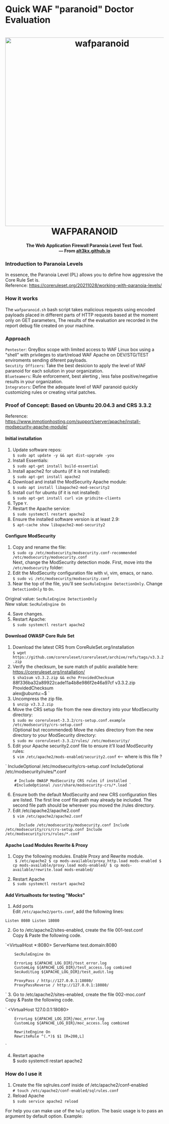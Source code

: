 # Quick WAF "paranoid" Doctor Evaluation 

<h1 align="center">
  <a href="https://github.com/alt3kx/wafparanoid/"><img src="https://user-images.githubusercontent.com/3140111/142721218-469e835e-cb27-4f17-913a-7aeb0665f905.png" alt="wafparanoid" width="600" height="600"></a>
  <br>
  WAFPARANOID
</h1>
<p align="center">
  <b>The Web Application Firewall Paranoia Level Test Tool.</b>
  <br>
  <b>
    &mdash; From <a href="https://alt3kx.github.io">alt3kx.github.io</a>
  </b>
</p>
<p align="center">
</p>

### Introduction to Paranoia Levels 

In essence, the Paranoia Level (PL) allows you to define how aggressive the Core Rule Set is. </br>
Reference: https://coreruleset.org/20211028/working-with-paranoia-levels/

### How it works 

The `wafparanoid.sh` bash script takes malicious requests using encoded payloads placed in different parts of HTTP requests based at the moment only on GET parameters, The results of the evaluation are recorded in the report debug file created on your machine. 

### Approach

`Pentester`: GreyBox scope with limited access to WAF Linux box using a "shell" with privileges to start/reload WAF Apache on DEV/STG/TEST enviroments sending diferent payloads.</br>
`Secutity Officers`: Take the best desicion to apply the level of WAF paranoid for each solution in your organization. </br>
`Blueteamers`: Rule enforcement, best alerting , less false positive/negative results in your organization. </br>
`Integrators`: Define the adequate level of WAF paranoid quickly customizing rules or creating virtal patches. </br>

### Proof of Concept: Based on Ubuntu 20.04.3 and CRS 3.3.2 
Reference: https://www.inmotionhosting.com/support/server/apache/install-modsecurity-apache-module/ </br>

#### Initial installation 
1. Update software repos: </br>
`$ sudo apt update -y && apt dist-upgrade -you`
2. Install Essentials: </br>
`$ sudo apt-get install build-essential`
3. Install apache2 for ubuntu (if it is not installed): </br>
`$ sudo apt-get install apache2`
4. Download and install the ModSecurity Apache module: </br>
`$ sudo apt install libapache2-mod-security2`
5. Install curl for ubuntu (if it is not installed): </br>
`$ sudo apt-get install curl vim gridsite-clients`
6. Type `Y`.
7. Restart the Apache service: </br>
`$ sudo systemctl restart apache2`
8. Ensure the installed software version is at least 2.9: </br>
`$ apt-cache show libapache2-mod-security2 `

#### Configure ModSecurity 
1. Copy and rename the file: </br>
`$ sudo cp /etc/modsecurity/modsecurity.conf-recommended /etc/modsecurity/modsecurity.conf` </br>
Next, change the ModSecurity detection mode. First, move into the `/etc/modsecurity` folder: </br>
2. Edit the ModSecurity configuration file with vi, vim, emacs, or nano. </br>
`$ sudo vi /etc/modsecurity/modsecurity.conf`
3. Near the top of the file, you’ll see `SecRuleEngine DetectionOnly`. Change `DetectionOnly` to `On`. </br>

  Original value: `SecRuleEngine DetectionOnly` </br>
  New value: `SecRuleEngine On` </br>

4. Save changes. </br>
5. Restart Apache: </br>
`$ sudo systemctl restart apache2`

#### Download OWASP Core Rule Set 
1. Download the latest CRS from CoreRuleSet.org/installation </br>
`$ wget https://github.com/coreruleset/coreruleset/archive/refs/tags/v3.3.2.zip`
2. Verify the checksum, be sure match of public available here: https://coreruleset.org/installation/ </br>
`$ sha1sum v3.3.2.zip && echo ProvidedChecksum` </br>
88f336ba32a89922cade11a4b8e986f2e46a97cf  v3.3.2.zip</br>
ProvidedChecksum </br>
alex@ubuntu:~$ `</br>
3. Uncompress the zip file. </br>
`$ unzip v3.3.2.zip`
4. Move the CRS setup file from the new directory into your ModSecurity directory:  </br>
`$ sudo mv coreruleset-3.3.2/crs-setup.conf.example /etc/modsecurity/crs-setup.conf` </br>
  (Optional but recommended) Move the rules directory from the new directory to your ModSecurity directory:  </br>
`$ sudo mv coreruleset-3.3.2/rules/ /etc/modsecurity/`
5. Edit your Apache security2.conf file to ensure it’ll load ModSecurity rules:  </br>
`$ vim /etc/apache2/mods-enabled/security2.conf` <-- where is this file ? 

`       IncludeOptional /etc/modsecurity/crs-setup.conf
        IncludeOptional /etc/modsecurity/rules/*.conf

        # Include OWASP ModSecurity CRS rules if installed
        #IncludeOptional /usr/share/modsecurity-crs/*.load `

6. Ensure both the default ModSecurity and new CRS configuration files are listed. The first line conf file path may already be included. 
The second file path should be wherever you moved the /rules directory.  </br>
7. Edit /etc/apache2/apache2.conf  </br>
`$ vim /etc/apache2/apache2.conf`

`       Include /etc/modsecurity/modsecurity.conf
        Include /etc/modsecurity/crs/crs-setup.conf
        Include /etc/modsecurity/crs/rules/*.conf `

#### Apache Load Modules Rewrite & Proxy
1. Copy the following modules. Enable Proxy and Rewrite module.  </br>
` $ /etc/apache2
$ cp mods-available/proxy_http.load mods-enabled
$ cp mods-available/proxy.load mods-enabled/
$ cp mods-available/rewrite.load mods-enabled/` 

2. Restart Apache </br>
`$ sudo systemctl restart apache2`

#### Add Virtualhosts for testing "Mocks"
1. Add ports </br>
Edit `/etc/apache2/ports.conf`, add the following lines:

`Listen 8080
Listen 18080`

2. Go to /etc/apache2/sites-enabled, create the file 001-test.conf </br>
Copy & Paste the following code. </br>

`<VirtualHost *:8080>
        ServerName test.domain:8080

        SecRuleEngine On

        ErrorLog ${APACHE_LOG_DIR}/test_error.log
        CustomLog ${APACHE_LOG_DIR}/test_access.log combined
        SecAuditLog ${APACHE_LOG_DIR}/test_audit.log

        ProxyPass / http://127.0.0.1:18080/
        ProxyPassReverse / http://127.0.0.1:18080/
</VirtualHost>
`
3. Go to /etc/apache2/sites-enabled, create the file 002-moc.conf </br>
Copy & Paste the following code.</br>

`
<VirtualHost 127.0.0.1:18080>

        ErrorLog ${APACHE_LOG_DIR}/moc_error.log
        CustomLog ${APACHE_LOG_DIR}/moc_access.log combined

        RewriteEngine On
        RewriteRule ^(.*)$ $1 [R=200,L]
</VirtualHost>
`

4. Restart apache </br>
$ sudo systemctl restart apache2 </br>

### How do I use it 

1. Create the file sqlrules.conf inside of /etc/apache2/conf-enabled </br>
`# touch /etc/apache2/conf-enabled/sqlrules.conf`
2. Reload Apache </br>
`$ sudo service apache2 reload`

For help you can make use of the `help` option. The basic usage is to pass an argument by default option. Example:

